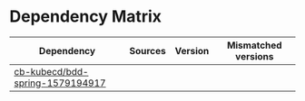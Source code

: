 # Dependency Matrix

Dependency | Sources | Version | Mismatched versions
---------- | ------- | ------- | -------------------
[cb-kubecd/bdd-spring-1579194917](https://github.com/cb-kubecd/bdd-spring-1579194917.git) |  | []() | 
